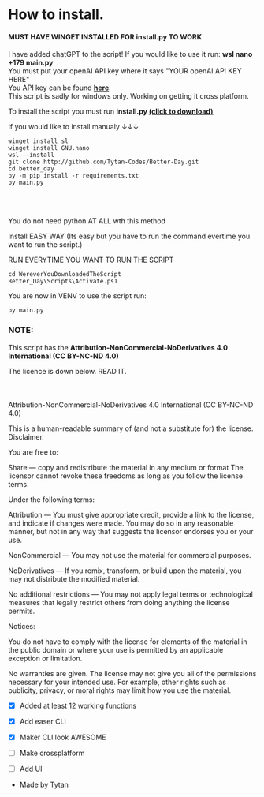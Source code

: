 # How to install.
#### MUST HAVE WINGET INSTALLED FOR install.py TO WORK
I have added chatGPT to the script! If you would like to use it run: __wsl nano +179 main.py__ <br />
You must put your openAI API key where it says "YOUR openAI API KEY HERE" <br />
You API key can be found __[here](https://beta.openai.com/account/api-keys)__. <br />
This script is sadly for windows only. Working on getting it cross platform.  <br />


To install the script you must run __install.py [(click to download)](https://0jwg1-my.sharepoint.com/:u:/g/personal/tytan_thetytan_com/EUqPtzc4noBAstK5B6BR-3sBQZ13fCMmNX9Ylh8XM9Ikzw?e=ofNxMC)__


If you would like to install manualy ↓↓↓


```
winget install sl
winget install GNU.nano
wsl --install
git clone http://github.com/Tytan-Codes/Better-Day.git
cd better_day
py -m pip install -r requirements.txt
py main.py
```
<br/>
<br/>

You do not need python AT ALL wth this method

Install EASY WAY (Its easy but you have to run the command evertime you want to run the script.)

RUN EVERYTIME YOU WANT TO RUN THE SCRIPT
```
cd WereverYouDownloadedTheScript
Better_Day\Scripts\Activate.ps1
```

You are now in VENV to use the script run:
```
py main.py
```


### NOTE:

This script has the __Attribution-NonCommercial-NoDerivatives 4.0 International (CC BY-NC-ND 4.0)__

The licence is down below. READ IT.
<br/>
<br/>
<br/>
<br/>
Attribution-NonCommercial-NoDerivatives 4.0 International (CC BY-NC-ND 4.0)

This is a human-readable summary of (and not a substitute for) the license. Disclaimer.

You are free to:

Share — copy and redistribute the material in any medium or format
The licensor cannot revoke these freedoms as long as you follow the license terms.

Under the following terms:

Attribution — You must give appropriate credit, provide a link to the license, and indicate if changes were made. You may do so in any reasonable manner, but not in any way that suggests the licensor endorses you or your use.

NonCommercial — You may not use the material for commercial purposes.

NoDerivatives — If you remix, transform, or build upon the material, you may not distribute the modified material.

No additional restrictions — You may not apply legal terms or technological measures that legally restrict others from doing anything the license permits.

Notices:

You do not have to comply with the license for elements of the material in the public domain or where your use is permitted by an applicable exception or limitation.

No warranties are given. The license may not give you all of the permissions necessary for your intended use. For example, other rights such as publicity, privacy, or moral rights may limit how you use the material.


- [x] Added at least 12 working functions
- [x] Add easer CLI
- [x] Maker CLI look AWESOME
- [ ] Make crossplatform 
- [ ] Add UI



- Made by Tytan
